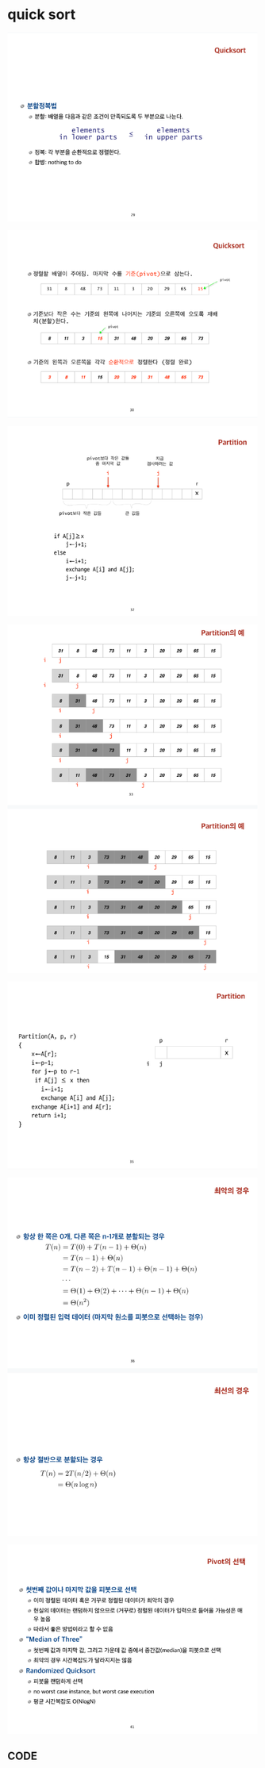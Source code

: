 # quick sort

![](../.gitbook/assets/image%20%2851%29.png)

![](../.gitbook/assets/image%20%2858%29.png)

![](../.gitbook/assets/image%20%2870%29.png)

![](../.gitbook/assets/image%20%2892%29.png)

![](../.gitbook/assets/image%20%2865%29.png)

![](../.gitbook/assets/image%20%2814%29.png)

![](../.gitbook/assets/image%20%2899%29.png)

## CODE

```java

```

